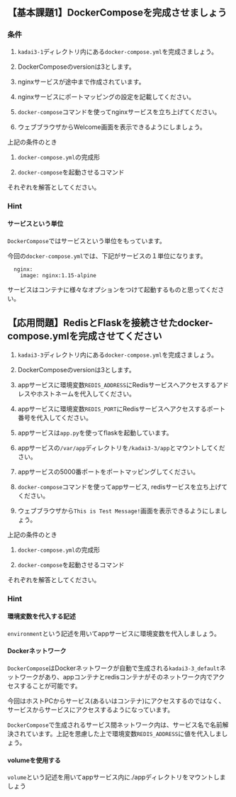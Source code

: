 ## 【基本課題1】DockerComposeを完成させましょう

### 条件

1. `kadai3-1`ディレクトリ内にある`docker-compose.yml`を完成さましょう。

1. DockerComposeのversionは3とします。

1. nginxサービスが途中まで作成されています。

1. nginxサービスにポートマッピングの設定を記載してください。

1. `docker-compose`コマンドを使ってnginxサービスを立ち上げてください。

1. ウェブブラウザからWelcome画面を表示できるようにしましょう。

上記の条件のとき

1. `docker-compose.yml`の完成形

1. `docker-compose`を起動させるコマンド

それぞれを解答としてください。

### Hint

#### サービスという単位

`DockerCompose`ではサービスという単位をもっています。

今回の`docker-compose.yml`では、下記がサービスの１単位になります。

```
  nginx:
    image: nginx:1.15-alpine
```
サービスはコンテナに様々なオプションをつけて起動するものと思ってください。

## 【応用問題】RedisとFlaskを接続させたdocker-compose.ymlを完成させてください

1. `kadai3-3`ディレクトリ内にある`docker-compose.yml`を完成さましょう。

1. DockerComposeのversionは3とします。

1. appサービスに環境変数`REDIS_ADDRESS`にRedisサービスへアクセスするアドレスやホストネームを代入してください。

1. appサービスに環境変数`REDIS_PORT`にRedisサービスへアクセスするポート番号を代入してください。

1. appサービスは`app.py`を使ってflaskを起動しています。

1. appサービスの`/var/app`ディレクトリを`/kadai3-3/app`とマウントしてください。

1. appサービスの5000番ポートをポートマッピングしてください。

1. `docker-compose`コマンドを使ってappサービス, redisサービスを立ち上げてください。

1. ウェブブラウザから`This is Test Message!`画面を表示できるようにしましょう。

上記の条件のとき

1. `docker-compose.yml`の完成形

1. `docker-compose`を起動させるコマンド

それぞれを解答としてください。

### Hint

#### 環境変数を代入する記述

`environment`という記述を用いてappサービスに環境変数を代入しましょう。

#### Dockerネットワーク

`DockerCompose`はDockerネットワークが自動で生成される`kadai3-3_default`ネットワークがあり、appコンテナとredisコンテナがそのネットワーク内でアクセスすることが可能です。

今回はホストPCからサービス(あるいはコンテナ)にアクセスするのではなく、サービスからサービスにアクセスするようになっています。

`DockerCompose`で生成されるサービス間ネットワーク内は、サービス名で名前解決されています。上記を思慮した上で環境変数`REDIS_ADDRESS`に値を代入しましょう。

#### volumeを使用する

`volume`という記述を用いてappサービス内に./appディレクトリをマウントしましょう
